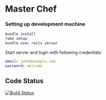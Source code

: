 Master Chef
===========

<Description goe here>

### Setting up development machine

```ruby
bundle install
rake setup
bundle exec rails server
```

Start server and login with following credentials

```yaml
email: john@example.com
password: welcome
```

## Code Status

[![Build Status](https://travis-ci.org/jetthoughts/master-chef.png?branch=master)](https://travis-ci.org/jetthoughts/master-chef)
